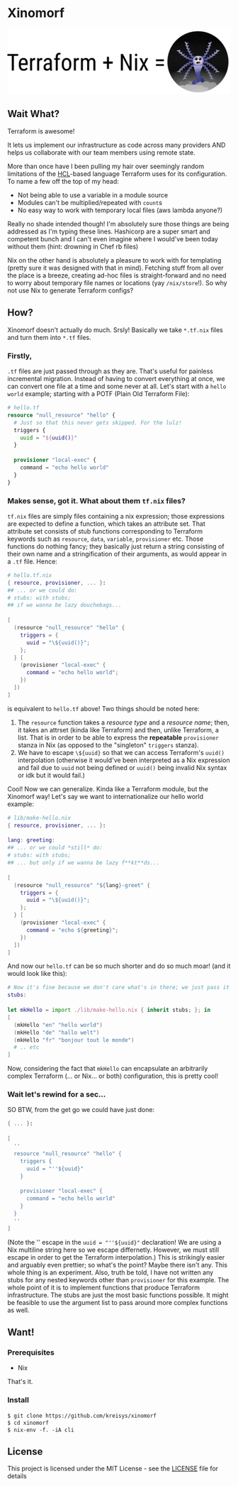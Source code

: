 # Xinomorf

![Xinomorf](/misc/xinomorf.png)

## Wait What?

Terraform is awesome!

It lets us implement our infrastructure as code across many providers AND helps us collaborate with our team members using remote state.

More than once have I been pulling my hair over seemingly random limitations of the [HCL](https://github.com/hashicorp/hcl)-based language Terraform uses for its configuration. To name a few off the top of my head:
- Not being able to use a variable in a module source
- Modules can't be multiplied/repeated with `count`s
- No easy way to work with temporary local files (aws lambda anyone?)

Really no shade intended though! I'm absolutely sure those things are being addressed as I'm typing these lines.
Hashicorp are a super smart and competent bunch and I can't even imagine where I would've been today without them (hint: drowning in Chef rb files)

Nix on the other hand is absolutely a pleasure to work with for templating (pretty sure it was designed with that in mind). Fetching stuff from all over the place is a breeze, creating ad-hoc files is straight-forward and no need to worry about temporary file names or locations (yay `/nix/store`!). So why not use Nix to generate Terraform configs?

## How?

Xinomorf doesn't actually do much. Srsly!
Basically we take `*.tf.nix` files and turn them into `*.tf` files.

### Firstly,

`.tf` files are just passed through as they are. That's useful for painless incremental migration. Instead of having to convert everything at once, we can convert one file at a time and some never at all. Let's start with a `hello world` example; starting with a POTF (Plain Old Terraform File):

```terraform
# hello.tf
resource "null_resource" "hello" {
  # Just so that this never gets skipped. For the lulz!
  triggers {
    uuid = "${uuid()}"
  }

  provisioner "local-exec" {
    command = "echo hello world"
  }
}
```

### Makes sense, got it. What about them `tf.nix` files?

`tf.nix` files are simply files containing a nix expression; those expressions are expected to define a function, which takes an attribute set. That attribute set consists of stub functions corresponding to Terraform keywords such as `resource`, `data`, `variable`, `provisioner` etc. Those functions do nothing fancy; they basically just return a string consisting of their own name and a stringification of their arguments, as would appear in a `.tf` file. Hence:

```nix
# hello.tf.nix
{ resource, provisioner, ... }:
## ... or we could do:
# stubs: with stubs;
## if we wanna be lazy douchebags...

[
  (resource "null_resource" "hello" {
    triggers = {
      uuid = "\${uuid()}";
    };
  } [
    (provisioner "local-exec" {
      command = "echo hello world";
    })
  ])
]
```

is equivalent to `hello.tf` above! Two things should be noted here:

1. The `resource` function takes a *resource type* and a *resource name*; then, it takes an attrset (kinda like Terraform) and then, unlike Terraform, a list. That is in order to be able to express the **repeatable** `provisioner` stanza in Nix (as opposed to the "singleton" `triggers` stanza).
2. We have to escape `\${uuid}` so that we can access Terraform's `uuid()` interpolation (otherwise it would've been interpreted as a Nix expression and fail due to `uuid` not being defined or `uuid()` being invalid Nix syntax or idk but it would fail.)

Cool! Now we can generalize. Kinda like a Terraform module, but the Xinomorf way!
Let's say we want to internationalize our hello world example:

```nix
# lib/make-hello.nix
{ resource, provisioner, ... }:

lang: greeting:
## ... or we could *still* do:
# stubs: with stubs;
## ... but only if we wanna be lazy f**kt**ds...

[
  (resource "null_resource" "${lang}-greet" {
    triggers = {
      uuid = "\${uuid()}";
    };
  } [
    (provisioner "local-exec" {
      command = "echo ${greeting}";
    })
  ])
]
```

And now our `hello.tf` can be so much shorter and do so much moar! (and it would look like this):
```nix
# Now it's fine because we don't care what's in there; we just pass it along!
stubs:

let mkHello = import ./lib/make-hello.nix { inherit stubs; }; in
[
  (mkHello "en" "hello world")
  (mkHello "de" "hallo welt")
  (mkHello "fr" "bonjour tout le monde")
  # .. etc
]
```

Now, considering the fact that `mkHello` can encapsulate an arbitrarily complex Terraform (... or Nix... or both) configuration, this is pretty cool!


### Wait let's rewind for a sec...

SO BTW, from the get go we could have just done:

```nix
{ ... }:

[
  ''
  resource "null_resource" "hello" {
    triggers {
      uuid = "''${uuid}"
    }

    provisioner "local-exec" {
      command = "echo hello world"
    }
  }
  ''
]
```

(Note the '' escape in the `uuid = "''${uuid}"` declaration! We are using a Nix multiline string here so we escape differnetly. However, we must still escape in order to get the Terraform interpolation.)
This is strikingly easier and arguably even prettier; so what's the point? Maybe there isn't any. This whole thing is an experiment. Also, truth be told, I have not written any stubs for any nested keywords other than `provisioner` for this example. The whole point of it is to implement functions that produce Terraform infrastructure. The stubs are just the most basic functions possible. It might be feasible to use the argument list to pass around more complex functions as well.

## Want!

### Prerequisites

- Nix

That's it.

### Install

```
$ git clone https://github.com/kreisys/xinomorf
$ cd xinomorf
$ nix-env -f. -iA cli
```

## License

This project is licensed under the MIT License - see the [LICENSE](LICENSE) file for details
